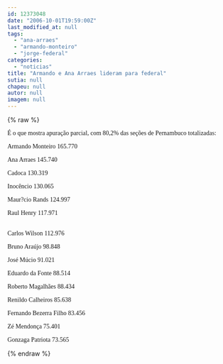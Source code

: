 ```yaml
---
id: 12373048
date: "2006-10-01T19:59:00Z"
last_modified_at: null
tags:
  - "ana-arraes"
  - "armando-monteiro"
  - "jorge-federal"
categories:
  - "noticias"
title: "Armando e Ana Arraes lideram para federal"
sutia: null
chapeu: null
autor: null
imagem: null
---
```

{% raw %}
<p><P><FONT face=Verdana>É o que mostra apuração parcial, com 80,2% das seções de Pernambuco totalizadas:</FONT></P></p>
<p><P><FONT face=Verdana>Armando Monteiro 165.770</FONT></P></p>
<p><P><FONT face=Verdana>Ana Arraes 145.740</FONT></P></p>
<p><P><FONT face=Verdana>Cadoca 130.319</FONT></P></p>
<p><P><FONT face=Verdana>Inocêncio 130.065</FONT></P></p>
<p><P><FONT face=Verdana>Maur?cio Rands 124.997</FONT></P></p>
<p><P><FONT face=Verdana>Raul Henry 117.971</FONT></P><FONT face=\"Times New Roman\"></p>
<p><P><BR><FONT face=Verdana>Carlos Wilson 112.976</FONT></P></p>
<p><P><FONT face=Verdana>Bruno Araújo 98.848</FONT></P></p>
<p><P><FONT face=Verdana>José Múcio 91.021</FONT></P></p>
<p><P><FONT face=Verdana>Eduardo da Fonte 88.514</FONT></P></p>
<p><P><FONT face=Verdana>Roberto Magalhães 88.434</FONT></P></p>
<p><P><FONT face=Verdana>Renildo Calheiros 85.638</FONT></P></p>
<p><P><FONT face=Verdana>Fernando Bezerra Filho 83.456</FONT></P></p>
<p><P><FONT face=Verdana>Zé Mendonça 75.401</FONT></P></p>
<p><P><FONT face=Verdana>Gonzaga Patriota 73.565</FONT></P></FONT> </p>
{% endraw %}